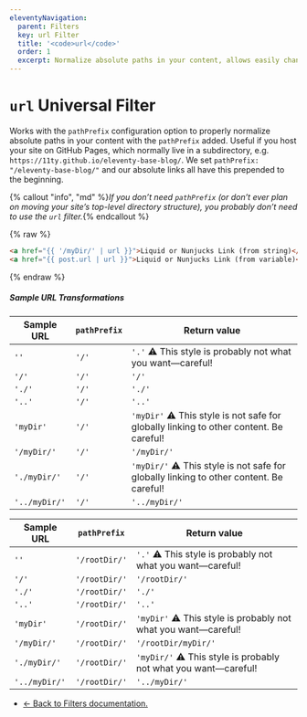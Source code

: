```yaml
---
eleventyNavigation:
  parent: Filters
  key: url Filter
  title: '<code>url</code>'
  order: 1
  excerpt: Normalize absolute paths in your content, allows easily changing deploy subdirectories for your project.
---
```


# `url` Universal Filter

Works with the `pathPrefix` configuration option to properly normalize absolute paths in your content with the `pathPrefix` added. Useful if you host your site on GitHub Pages, which normally live in a subdirectory, e.g. `https://11ty.github.io/eleventy-base-blog/`. We set `pathPrefix: "/eleventy-base-blog/"` and our absolute links all have this prepended to the beginning.

{% callout "info", "md" %}_If you don’t need `pathPrefix` (or don’t ever plan on moving your site’s top-level directory structure), you probably don’t need to use the `url` filter._{% endcallout %}

{% raw %}
```html
<a href="{{ '/myDir/' | url }}">Liquid or Nunjucks Link (from string)</a>
<a href="{{ post.url | url }}">Liquid or Nunjucks Link (from variable)</a>
```
{% endraw %}

##### Sample URL Transformations

| Sample URL   | `pathPrefix` | Return value                                                                           |
| ------------ | ------------ | -------------------------------------------------------------------------------------- |
| `''`         | `'/'`        | `'.'` ⚠️ This style is probably not what you want—careful!                              |
| `'/'`        | `'/'`        | `'/'`                                                                                  |
| `'./'`       | `'/'`        | `'./'`                                                                                 |
| `'..'`       | `'/'`        | `'..'`                                                                                 |
| `'myDir'`    | `'/'`        | `'myDir'` ⚠️ This style is not safe for globally linking to other content. Be careful!  |
| `'/myDir/'`  | `'/'`        | `'/myDir/'`                                                                            |
| `'./myDir/'` | `'/'`        | `'myDir/'` ⚠️ This style is not safe for globally linking to other content. Be careful! |
| `'../myDir/'` | `'/'`       | `'../myDir/'`                                                                          |

| Sample URL   | `pathPrefix`  | Return value                                                   |
| ------------ | ------------- | -------------------------------------------------------------- |
| `''`         | `'/rootDir/'` | `'.'` ⚠️ This style is probably not what you want—careful!      |
| `'/'`        | `'/rootDir/'` | `'/rootDir/'`                                                  |
| `'./'`       | `'/rootDir/'` | `'./'`                                                         |
| `'..'`       | `'/rootDir/'` | `'..'`                                                         |
| `'myDir'`    | `'/rootDir/'` | `'myDir'` ⚠️ This style is probably not what you want—careful!  |
| `'/myDir/'`  | `'/rootDir/'` | `'/rootDir/myDir/'`                                            |
| `'./myDir/'` | `'/rootDir/'` | `'myDir/'` ⚠️ This style is probably not what you want—careful! |
| `'../myDir/'` | `'/rootDir/'` | `'../myDir/'`                                                 |

* [← Back to Filters documentation.](/docs/filters/)
